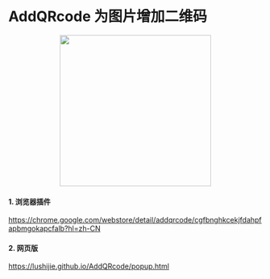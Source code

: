 # AddQRcode 为图片增加二维码


<p align="center">
  <img src="https://p0.meituan.net/travelcube/9d4417bfef8e5002f209df137ab7070e423528.png" width="300">
</p>

#### 1. 浏览器插件 

https://chrome.google.com/webstore/detail/addqrcode/cgfbnghkcekjfdahpfapbmgokapcfalb?hl=zh-CN

#### 2. 网页版  

https://lushijie.github.io/AddQRcode/popup.html 
